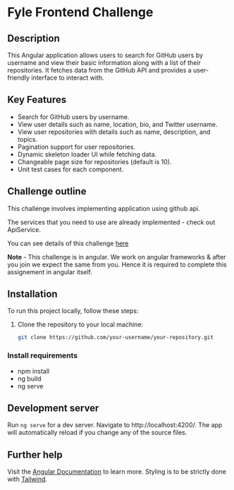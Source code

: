 # Fyle Frontend Challenge

## Description

This Angular application allows users to search for GitHub users by username and view their basic information along with a list of their repositories. It fetches data from the GitHub API and provides a user-friendly interface to interact with.

## Key Features

- Search for GitHub users by username.
- View user details such as name, location, bio, and Twitter username.
- View user repositories with details such as name, description, and topics.
- Pagination support for user repositories.
- Dynamic skeleton loader UI while fetching data.
- Changeable page size for repositories (default is 10).
- Unit test cases for each component.
  
## Challenge outline

This challenge involves implementing application using github api. 

The services that you need to use are already implemented - check out ApiService.

You can see details of this challenge [here](https://fyleuniverse.notion.site/fyleuniverse/Fyle-Frontend-development-challenge-cb5085e5e0864e769e7b98c694400aaa)

__Note__ - This challenge is in angular. We work on angular frameworks & after you join we expect the same from you. Hence it is required to complete this assignement in angular itself.


## Installation

To run this project locally, follow these steps:

1. Clone the repository to your local machine:

   ```bash
   git clone https://github.com/your-username/your-repository.git
   
### Install requirements
* npm install
* ng build
* ng serve

## Development server

Run `ng serve` for a dev server. Navigate to http://localhost:4200/. The app will automatically reload if you change any of the source files.

## Further help

Visit the [Angular Documentation](https://angular.io/guide/styleguide) to learn more.
Styling is to be strictly done with [Tailwind](https://tailwindcss.com/docs/installation).
